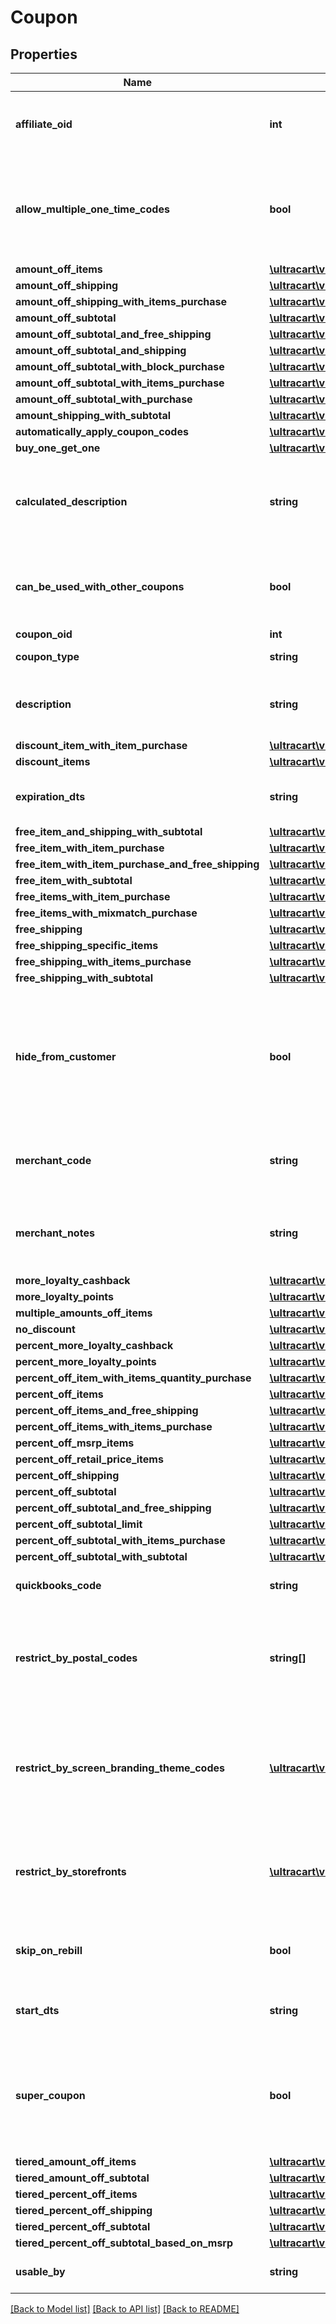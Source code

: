# Coupon

## Properties
Name | Type | Description | Notes
------------ | ------------- | ------------- | -------------
**affiliate_oid** | **int** | Associates an order with an affiliate when this value is set. | [optional] 
**allow_multiple_one_time_codes** | **bool** | True if multiple one time codes for this coupon can be used on a cart at the same time. | [optional] 
**amount_off_items** | [**\ultracart\v2\models\CouponAmountOffItems**](CouponAmountOffItems.md) |  | [optional] 
**amount_off_shipping** | [**\ultracart\v2\models\CouponAmountOffShipping**](CouponAmountOffShipping.md) |  | [optional] 
**amount_off_shipping_with_items_purchase** | [**\ultracart\v2\models\CouponAmountOffShippingWithItemsPurchase**](CouponAmountOffShippingWithItemsPurchase.md) |  | [optional] 
**amount_off_subtotal** | [**\ultracart\v2\models\CouponAmountOffSubtotal**](CouponAmountOffSubtotal.md) |  | [optional] 
**amount_off_subtotal_and_free_shipping** | [**\ultracart\v2\models\CouponAmountOffSubtotalFreeShippingWithPurchase**](CouponAmountOffSubtotalFreeShippingWithPurchase.md) |  | [optional] 
**amount_off_subtotal_and_shipping** | [**\ultracart\v2\models\CouponAmountOffSubtotalAndShipping**](CouponAmountOffSubtotalAndShipping.md) |  | [optional] 
**amount_off_subtotal_with_block_purchase** | [**\ultracart\v2\models\CouponAmountOffSubtotalWithBlockPurchase**](CouponAmountOffSubtotalWithBlockPurchase.md) |  | [optional] 
**amount_off_subtotal_with_items_purchase** | [**\ultracart\v2\models\CouponAmountOffSubtotalWithItemsPurchase**](CouponAmountOffSubtotalWithItemsPurchase.md) |  | [optional] 
**amount_off_subtotal_with_purchase** | [**\ultracart\v2\models\CouponAmountOffSubtotalWithPurchase**](CouponAmountOffSubtotalWithPurchase.md) |  | [optional] 
**amount_shipping_with_subtotal** | [**\ultracart\v2\models\CouponAmountShippingWithSubtotal**](CouponAmountShippingWithSubtotal.md) |  | [optional] 
**automatically_apply_coupon_codes** | [**\ultracart\v2\models\CouponAutomaticallyApplyCouponCodes**](CouponAutomaticallyApplyCouponCodes.md) |  | [optional] 
**buy_one_get_one** | [**\ultracart\v2\models\CouponBuyOneGetOneLimit**](CouponBuyOneGetOneLimit.md) |  | [optional] 
**calculated_description** | **string** | Calculated description displayed to the customer if no description is specified. | [optional] 
**can_be_used_with_other_coupons** | **bool** | True if this coupon can be used with other coupons in a single order. | [optional] 
**coupon_oid** | **int** | Coupon oid. | [optional] 
**coupon_type** | **string** | Coupon type. | [optional] 
**description** | **string** | Description of the coupon up to 50 characters. | [optional] 
**discount_item_with_item_purchase** | [**\ultracart\v2\models\CouponDiscountItemWithItemPurchase**](CouponDiscountItemWithItemPurchase.md) |  | [optional] 
**discount_items** | [**\ultracart\v2\models\CouponDiscountItems**](CouponDiscountItems.md) |  | [optional] 
**expiration_dts** | **string** | Date/time when coupon expires | [optional] 
**free_item_and_shipping_with_subtotal** | [**\ultracart\v2\models\CouponFreeItemAndShippingWithSubtotal**](CouponFreeItemAndShippingWithSubtotal.md) |  | [optional] 
**free_item_with_item_purchase** | [**\ultracart\v2\models\CouponFreeItemWithItemPurchase**](CouponFreeItemWithItemPurchase.md) |  | [optional] 
**free_item_with_item_purchase_and_free_shipping** | [**\ultracart\v2\models\CouponFreeItemWithItemPurchaseAndFreeShipping**](CouponFreeItemWithItemPurchaseAndFreeShipping.md) |  | [optional] 
**free_item_with_subtotal** | [**\ultracart\v2\models\CouponFreeItemWithSubtotal**](CouponFreeItemWithSubtotal.md) |  | [optional] 
**free_items_with_item_purchase** | [**\ultracart\v2\models\CouponFreeItemsWithItemPurchase**](CouponFreeItemsWithItemPurchase.md) |  | [optional] 
**free_items_with_mixmatch_purchase** | [**\ultracart\v2\models\CouponFreeItemsWithMixMatchPurchase**](CouponFreeItemsWithMixMatchPurchase.md) |  | [optional] 
**free_shipping** | [**\ultracart\v2\models\CouponFreeShipping**](CouponFreeShipping.md) |  | [optional] 
**free_shipping_specific_items** | [**\ultracart\v2\models\CouponFreeShippingSpecificItems**](CouponFreeShippingSpecificItems.md) |  | [optional] 
**free_shipping_with_items_purchase** | [**\ultracart\v2\models\CouponFreeShippingWithItemsPurchase**](CouponFreeShippingWithItemsPurchase.md) |  | [optional] 
**free_shipping_with_subtotal** | [**\ultracart\v2\models\CouponFreeShippingWithSubtotal**](CouponFreeShippingWithSubtotal.md) |  | [optional] 
**hide_from_customer** | **bool** | Hide coupon from customer during checkout.  Often used when coupons are automatic discounting mechanisms. | [optional] 
**merchant_code** | **string** | Merchant code of coupon up to 20 characters. | [optional] 
**merchant_notes** | **string** | Internal notes about this coupon.  These are not visible to customer. | [optional] 
**more_loyalty_cashback** | [**\ultracart\v2\models\CouponMoreLoyaltyCashback**](CouponMoreLoyaltyCashback.md) |  | [optional] 
**more_loyalty_points** | [**\ultracart\v2\models\CouponMoreLoyaltyPoints**](CouponMoreLoyaltyPoints.md) |  | [optional] 
**multiple_amounts_off_items** | [**\ultracart\v2\models\CouponMultipleAmountsOffItems**](CouponMultipleAmountsOffItems.md) |  | [optional] 
**no_discount** | [**\ultracart\v2\models\CouponNoDiscount**](CouponNoDiscount.md) |  | [optional] 
**percent_more_loyalty_cashback** | [**\ultracart\v2\models\CouponPercentMoreLoyaltyCashback**](CouponPercentMoreLoyaltyCashback.md) |  | [optional] 
**percent_more_loyalty_points** | [**\ultracart\v2\models\CouponPercentMoreLoyaltyPoints**](CouponPercentMoreLoyaltyPoints.md) |  | [optional] 
**percent_off_item_with_items_quantity_purchase** | [**\ultracart\v2\models\CouponPercentOffItemWithItemsQuantityPurchase**](CouponPercentOffItemWithItemsQuantityPurchase.md) |  | [optional] 
**percent_off_items** | [**\ultracart\v2\models\CouponPercentOffItems**](CouponPercentOffItems.md) |  | [optional] 
**percent_off_items_and_free_shipping** | [**\ultracart\v2\models\CouponPercentOffItemsAndFreeShipping**](CouponPercentOffItemsAndFreeShipping.md) |  | [optional] 
**percent_off_items_with_items_purchase** | [**\ultracart\v2\models\CouponPercentOffItemsWithItemsPurchase**](CouponPercentOffItemsWithItemsPurchase.md) |  | [optional] 
**percent_off_msrp_items** | [**\ultracart\v2\models\CouponPercentOffMsrpItems**](CouponPercentOffMsrpItems.md) |  | [optional] 
**percent_off_retail_price_items** | [**\ultracart\v2\models\CouponPercentOffRetailPriceItems**](CouponPercentOffRetailPriceItems.md) |  | [optional] 
**percent_off_shipping** | [**\ultracart\v2\models\CouponPercentOffShipping**](CouponPercentOffShipping.md) |  | [optional] 
**percent_off_subtotal** | [**\ultracart\v2\models\CouponPercentOffSubtotal**](CouponPercentOffSubtotal.md) |  | [optional] 
**percent_off_subtotal_and_free_shipping** | [**\ultracart\v2\models\CouponPercentOffSubtotalAndFreeShipping**](CouponPercentOffSubtotalAndFreeShipping.md) |  | [optional] 
**percent_off_subtotal_limit** | [**\ultracart\v2\models\CouponPercentOffSubtotalLimit**](CouponPercentOffSubtotalLimit.md) |  | [optional] 
**percent_off_subtotal_with_items_purchase** | [**\ultracart\v2\models\CouponPercentOffSubtotalWithItemsPurchase**](CouponPercentOffSubtotalWithItemsPurchase.md) |  | [optional] 
**percent_off_subtotal_with_subtotal** | [**\ultracart\v2\models\CouponPercentOffSubtotalWithSubtotal**](CouponPercentOffSubtotalWithSubtotal.md) |  | [optional] 
**quickbooks_code** | **string** | Quickbooks accounting code. | [optional] 
**restrict_by_postal_codes** | **string[]** | Optional list of postal codes which restrict a coupon to within these postal codes. | [optional] 
**restrict_by_screen_branding_theme_codes** | [**\ultracart\v2\models\CouponRestriction[]**](CouponRestriction.md) | Optional list of legacy screen branding theme codes to limit coupon use to only those themes. | [optional] 
**restrict_by_storefronts** | [**\ultracart\v2\models\CouponRestriction[]**](CouponRestriction.md) | Optional list of storefronts to limit coupon use to only those storefronts. | [optional] 
**skip_on_rebill** | **bool** | Skip this coupon when it is on a rebill of an auto order. | [optional] 
**start_dts** | **string** | Date/time when coupon is valid | [optional] 
**super_coupon** | **bool** | If true, this coupon can be used with ANY other coupon regardless of the other coupons configuration | [optional] 
**tiered_amount_off_items** | [**\ultracart\v2\models\CouponTieredAmountOffItems**](CouponTieredAmountOffItems.md) |  | [optional] 
**tiered_amount_off_subtotal** | [**\ultracart\v2\models\CouponTieredAmountOffSubtotal**](CouponTieredAmountOffSubtotal.md) |  | [optional] 
**tiered_percent_off_items** | [**\ultracart\v2\models\CouponTieredPercentOffItems**](CouponTieredPercentOffItems.md) |  | [optional] 
**tiered_percent_off_shipping** | [**\ultracart\v2\models\CouponTieredPercentOffShipping**](CouponTieredPercentOffShipping.md) |  | [optional] 
**tiered_percent_off_subtotal** | [**\ultracart\v2\models\CouponTieredPercentOffSubtotal**](CouponTieredPercentOffSubtotal.md) |  | [optional] 
**tiered_percent_off_subtotal_based_on_msrp** | [**\ultracart\v2\models\CouponTieredPercentOffSubtotalBasedOnMSRP**](CouponTieredPercentOffSubtotalBasedOnMSRP.md) |  | [optional] 
**usable_by** | **string** | Who may use this coupon. | [optional] 

[[Back to Model list]](../README.md#documentation-for-models) [[Back to API list]](../README.md#documentation-for-api-endpoints) [[Back to README]](../README.md)


